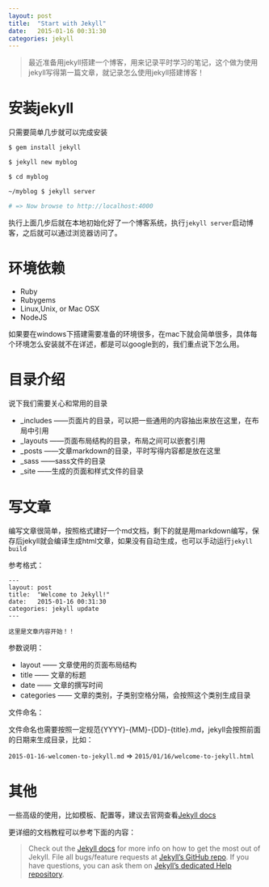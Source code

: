 ```yaml
---
layout: post
title:  "Start with Jekyll"
date:   2015-01-16 00:31:30
categories: jekyll
---
```


> 最近准备用jekyll搭建一个博客，用来记录平时学习的笔记，这个做为使用jekyll写得第一篇文章，就记录怎么使用jekyll搭建博客！

# 安装jekyll

只需要简单几步就可以完成安装

```bash
$ gem install jekyll

$ jekyll new myblog

$ cd myblog

~/myblog $ jekyll server

# => Now browse to http://localhost:4000
```

执行上面几步后就在本地初始化好了一个博客系统，执行`jekyll server`启动博客，之后就可以通过浏览器访问了。

# 环境依赖

* Ruby
* Rubygems
* Linux,Unix, or Mac OSX
* NodeJS

如果要在windows下搭建需要准备的环境很多，在mac下就会简单很多，具体每个环境怎么安装就不在详述，都是可以google到的，我们重点说下怎么用。

# 目录介绍

说下我们需要关心和常用的目录

* _includes     ——页面片的目录，可以把一些通用的内容抽出来放在这里，在布局中引用
* _layouts      ——页面布局结构的目录，布局之间可以嵌套引用
* _posts        ——文章markdown的目录，平时写得内容都是放在这里
* _sass         ——sass文件的目录
* _site         ——生成的页面和样式文件的目录

# 写文章

编写文章很简单，按照格式建好一个md文档，剩下的就是用markdown编写，保存后jekyll就会编译生成html文章，如果没有自动生成，也可以手动运行`jekyll build`

参考格式：

```
---
layout: post
title:  "Welcome to Jekyll!"
date:   2015-01-16 00:31:30
categories: jekyll update
---

这里是文章内容开始！！
```

参数说明：

* layout        —— 文章使用的页面布局结构
* title         —— 文章的标题
* date          —— 文章的撰写时间
* categories    —— 文章的类别，子类别空格分隔，会按照这个类别生成目录

文件命名：

文件命名也需要按照一定规范{YYYY}-{MM}-{DD}-{title}.md，jekyll会按照前面的日期来生成目录，比如：  

`2015-01-16-welcomen-to-jekyll.md` => `2015/01/16/welcome-to-jekyll.html`

# 其他

一些高级的使用，比如模板、配置等，建议去官网查看[Jekyll docs][jekyll]

更详细的文档教程可以参考下面的内容：

> Check out the [Jekyll docs][jekyll] for more info on how to get the most out of Jekyll. File all bugs/feature requests at [Jekyll’s GitHub repo][jekyll-gh]. If you have questions, you can ask them on [Jekyll’s dedicated Help repository][jekyll-help].

[jekyll]:      http://jekyllrb.com
[jekyll-gh]:   https://github.com/jekyll/jekyll
[jekyll-help]: https://github.com/jekyll/jekyll-help
